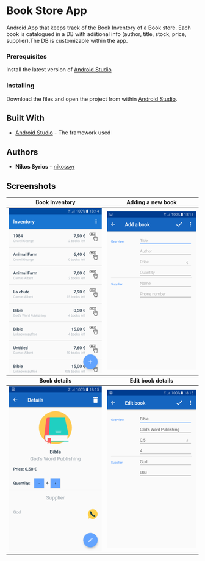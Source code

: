 # Book Store App
Android App that keeps track of the Book Inventory of a Book store. Each book is catalogued in a DB with adiitional info (author, title, stock, price, supplier).The DB is customizable within the app.

### Prerequisites

Install the latest version of [Android Studio](https://developer.android.com/studio)

### Installing

Download the files and open the project from within [Android Studio](https://developer.android.com/studio).

## Built With

* [Android Studio](https://developer.android.com/studio) - The framework used

## Authors

* **Nikos Syrios** - [nikossyr](https://github.com/nikossyr)

## Screenshots

<table width="100%" border="0">
  <thead>
    <tr>
      <th align="center">Book Inventory</th>
      <th align="center">Adding a new book</th>
    </tr>
  </thead>
  <tbody>
    <tr>
      <td align="center"><a target="_blank" href="./images/Screenshot_1.png"><img src="./images/Screenshot_1.png" alt="Screenshot 1" style="max-width:100%;"></a></td>
      <td align="center"><a target="_blank" href="./images/Screenshot_2.png"><img src="./images/Screenshot_2.png" alt="Screenshot 2" style="max-width:100%;"></a></td>
    </tr>
    <thead>
      <tr>
        <th align="center">Book details</th>  
        <th align="center">Edit book details</th>
      </tr>
    </thead>
    <tr>
      <td align="center"><a target="_blank" href="./images/Screenshot_3.png"><img src="./images/Screenshot_3.png" alt="Screenshot 3" style="max-width:100%;"></a></td>
      <td align="center"><a target="_blank" href="./images/Screenshot_4.png"><img src="./images/Screenshot_4.png" alt="Screenshot 4" style="max-width:100%;"></a></td>
    </tr>
  </tbody>
</table>
